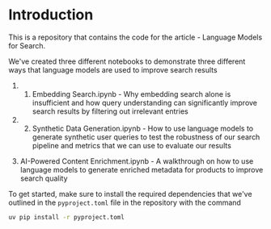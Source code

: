 # Introduction

This is a repository that contains the code for the article - Language Models for Search.

We've created three different notebooks to demonstrate three different ways that language models are used to improve search results

1. 1. Embedding Search.ipynb - Why embedding search alone is insufficient and how query understanding can significantly improve search results by filtering out irrelevant entries

2. 2. Synthetic Data Generation.ipynb - How to use language models to generate synthetic user queries to test the robustness of our search pipeline and metrics that we can use to evaluate our results

3. AI-Powered Content Enrichment.ipynb - A walkthrough on how to use language models to generate enriched metadata for products to improve search quality

To get started, make sure to install the required dependencies that we've outlined in the `pyproject.toml` file in the repository with the command

```bash
uv pip install -r pyproject.toml
```
